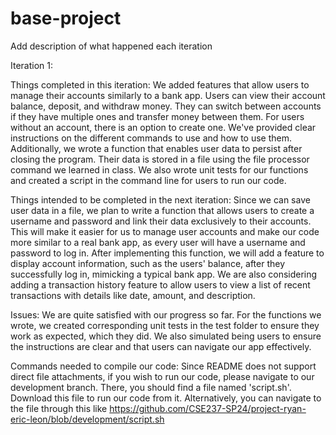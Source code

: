 # base-project

Add description of what happened each iteration

Iteration 1:

Things completed in this iteration:
We added features that allow users to manage their accounts similarly to a bank app. Users can view their account balance, deposit, and withdraw money. They can switch between accounts if they have multiple ones and transfer money between them. For users without an account, there is an option to create one. We've provided clear instructions on the different commands to use and how to use them. Additionally, we wrote a function that enables user data to persist after closing the program. Their data is stored in a file using the file processor command we learned in class. We also wrote unit tests for our functions and created a script in the command line for users to run our code.

Things intended to be completed in the next iteration:
Since we can save user data in a file, we plan to write a function that allows users to create a username and password and link their data exclusively to their accounts. This will make it easier for us to manage user accounts and make our code more similar to a real bank app, as every user will have a username and password to log in. After implementing this function, we will add a feature to display account information, such as the users' balance, after they successfully log in, mimicking a typical bank app.
We are also considering adding a transaction history feature to allow users to view a list of recent transactions with details like date, amount, and description.

Issues:
We are quite satisfied with our progress so far. For the functions we wrote, we created corresponding unit tests in the test folder to ensure they work as expected, which they did. We also simulated being users to ensure the instructions are clear and that users can navigate our app effectively.

Commands needed to compile our code:
Since README does not support direct file attachments, if you wish to run our code, please navigate to our development branch. There, you should find a file named 'script.sh'. Download this file to run our code from it. Alternatively, you can navigate to the file through this like https://github.com/CSE237-SP24/project-ryan-eric-leon/blob/development/script.sh
